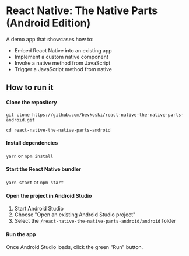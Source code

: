 # React Native: The Native Parts (Android Edition)

A demo app that showcases how to:

- Embed React Native into an existing app
- Implement a custom native component
- Invoke a native method from JavaScript
- Trigger a JavaScript method from native


## How to run it

#### Clone the repository

`git clone https://github.com/bevkoski/react-native-the-native-parts-android.git`

`cd react-native-the-native-parts-android`

#### Install dependencies

`yarn` or `npm install`

#### Start the React Native bundler

`yarn start` or `npm start`

#### Open the project in Android Studio

1. Start Android Studio
2. Choose "Open an existing Android Studio project"
3. Select the `/react-native-the-native-parts-android/android` folder

#### Run the app

Once Android Studio loads, click the green "Run" button.

